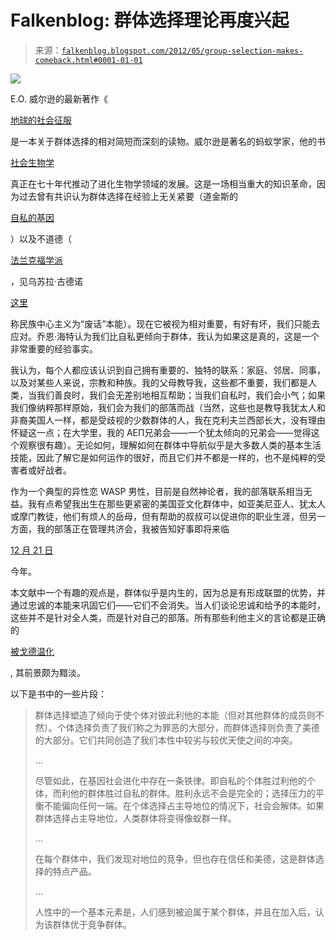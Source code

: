<!--yml

分类：未分类

日期：2024-05-12 20:30:05

-->

# Falkenblog: 群体选择理论再度兴起

> 来源：[`falkenblog.blogspot.com/2012/05/group-selection-makes-comeback.html#0001-01-01`](http://falkenblog.blogspot.com/2012/05/group-selection-makes-comeback.html#0001-01-01)

![](https://blogger.googleusercontent.com/img/b/R29vZ2xl/AVvXsEjqZgblYcq1o-xgD6X4XzKSnuQGngMmNEWvuYDZZ6aJIurFE_vzTai6wmTNvg0_du12a0NxU-aWYKxvd9t7m9Gto2y8AOu673uyD1bEy4eaHR1Rgbu6uI9LrN8FED6K2jmqjUp5iA/s1600/socialearth.jpg)

E.O. 威尔逊的最新著作《

[地球的社会征服](http://www.amazon.com/Social-Conquest-Earth-Edward-Wilson/dp/0871404133)

是一本关于群体选择的相对简短而深刻的读物。威尔逊是著名的蚂蚁学家，他的书

[社会生物学](http://en.wikipedia.org/wiki/Sociobiology:_The_New_Synthesis)

真正在七十年代推动了进化生物学领域的发展。这是一场相当重大的知识革命，因为过去曾有共识认为群体选择在经验上无关紧要（道金斯的

[自私的基因](http://en.wikipedia.org/wiki/The_Selfish_Gene)

）以及不道德（

[法兰克福学派](http://en.wikipedia.org/wiki/Frankfurt_school)

，见乌苏拉·古德诺

[这里](http://www.youtube.com/watch?v=fp2VRHvHY0M)

称民族中心主义为“废话”本能）。现在它被视为相对重要，有好有坏，我们只能去应对。乔恩·海特认为我们比自私更倾向于群体，我认为如果这是真的，这是一个非常重要的经验事实。

我认为，每个人都应该认识到自己拥有重要的、独特的联系：家庭、邻居、同事，以及对某些人来说，宗教和种族。我的父母教导我，这些都不重要，我们都是人类，当我们善良时，我们会无差别地相互帮助；当我们自私时，我们会小气；如果我们像纳粹那样原始，我们会为我们的部落而战（当然，这些也是教导我犹太人和非裔美国人一样，都是受歧视的少数群体的人，我在克利夫兰西部长大，没有理由怀疑这一点；在大学里，我的 AEΠ兄弟会——一个犹太倾向的兄弟会——觉得这个观察很有趣）。无论如何，理解如何在群体中导航似乎是大多数人类的基本生活技能，因此了解它是如何运作的很好，而且它们并不都是一样的，也不是纯粹的受害者或好战者。

作为一个典型的异性恋 WASP 男性，目前是自然神论者，我的部落联系相当无益。我有点希望我出生在那些更紧密的美国亚文化群体中，如亚美尼亚人、犹太人或摩门教徒，他们有烦人的岳母，但有帮助的叔叔可以促进你的职业生涯，但另一方面，我的部落正在管理共济会，我被告知好事即将来临

[12 月 21 日](http://www.adishakti.org/mayan_end_times_prophecy_12-21-2012.htm)

今年。

本文献中一个有趣的观点是，群体似乎是内生的，因为总是有形成联盟的优势，并通过忠诚的本能来巩固它们——它们不会消失。当人们谈论忠诚和给予的本能时，这些并不是针对全人类，而是针对自己的部落。所有那些利他主义的言论都是正确的

[被戈德温化](http://en.wikipedia.org/wiki/Godwin's_law)

, 其前景颇为黯淡。

以下是书中的一些片段：

> 群体选择塑造了倾向于使个体对彼此利他的本能（但对其他群体的成员则不然）。个体选择负责了我们称之为罪恶的大部分，而群体选择则负责了美德的大部分。它们共同创造了我们本性中较劣与较优天使之间的冲突。
> 
> ...
> 
> 尽管如此，在基因社会进化中存在一条铁律。即自私的个体胜过利他的个体，而利他的群体胜过自私的群体。胜利永远不会是完全的；选择压力的平衡不能偏向任何一端。在个体选择占主导地位的情况下，社会会解体。如果群体选择占主导地位，人类群体将变得像蚁群一样。
> 
> ...
> 
> 在每个群体中，我们发现对地位的竞争，但也存在信任和美德，这是群体选择的特点产品。
> 
> ...
> 
> 人性中的一个基本元素是，人们感到被迫属于某个群体，并且在加入后，认为该群体优于竞争群体。
